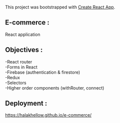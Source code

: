 This project was bootstrapped with [Create React App](https://github.com/facebook/create-react-app).
## E-commerce :
 React application 
## Objectives :
 -React router  
 -Forms in React  
 -Firebase (authentication & firestore)  
 -Redux  
 -Selectors  
 -Higher order components (withRouter, connect)  
## Deployment : 
 https://halakhellow.github.io/e-commerce/


